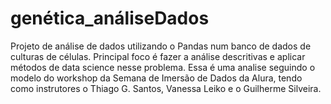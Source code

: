 # genética_análiseDados
Projeto de análise de dados utilizando o Pandas num banco de dados de culturas de células. Principal foco é fazer a análise descritivas e aplicar métodos de data science nesse problema. Essa é uma analise seguindo o modelo do workshop da Semana de Imersão de Dados da Alura, tendo como instrutores o Thiago G. Santos, Vanessa Leiko e o Guilherme Silveira.   
